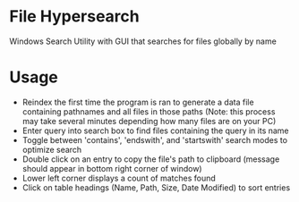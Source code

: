 # File Hypersearch
 Windows Search Utility with GUI that searches for files globally by name
 
# Usage
- Reindex the first time the program is ran to generate a data file containing pathnames and all files in those paths (Note: this process may take several minutes depending how many files are on your PC)
- Enter query into search box to find files containing the query in its name
- Toggle between 'contains', 'endswith', and 'startswith' search modes to optimize search
- Double click on an entry to copy the file's path to clipboard (message should appear in bottom right corner of window)
- Lower left corner displays a count of matches found
- Click on table headings (Name, Path, Size, Date Modified) to sort entries
